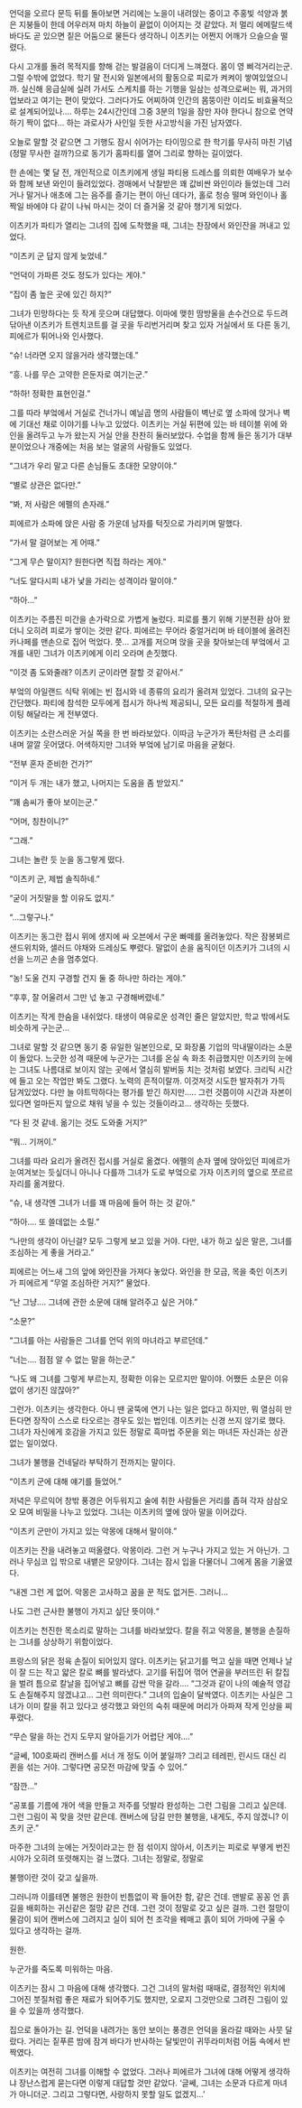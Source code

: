 


언덕을 오르다 문득 뒤를 돌아보면 거리에는 노을이 내려앉는 중이고 주홍빛 석양과 붉은 지붕들이 한데 어우러져 마치 하늘이 끝없이 이어지는 것 같았다. 저 멀리 에메랄드색 바다도 곧 있으면 짙은 어둠으로 물든다 생각하니 이츠키는 어쩐지 어깨가 으슬으슬 떨렸다.

다시 고개를 돌려 목적지를 향해 걷는 발걸음이 더디게 느껴졌다. 몸이 영 삐걱거리는군. 그럴 수밖에 없었다. 학기 말 전시와 일본에서의 활동으로 피로가 켜켜이 쌓여있었으니까. 실신해 응급실에 실려 가서도 스케치를 하는 기행을 일삼는 성격으로써는 뭐, 과거의 업보라고 여기는 편이 맞았다. 그러다가도 어찌하여 인간의 몸뚱이란 이리도 비효율적으로 설계되어있나.... 하루는 24시간인데 그중 3분의 1일을 잠만 자야 한다니 참으로 연약하기 짝이 없다... 하는 과로사가 사인일 듯한 사고방식을 가진 남자였다.

오늘로 말할 것 같으면 그 기행도 잠시 쉬어가는 타이밍으로 한 학기를 무사히 마친 기념(정말 무사한 걸까?)으로 동기가 홈파티를 열어 그리로 향하는 길이었다.

한 손에는 몇 달 전, 개인적으로 이츠키에게 생일 파티용 드레스를 의뢰한 여배우가 보수와 함께 보낸 와인이 들려있었다. 경매에서 낙찰받은 꽤 값비싼 와인이라 들었는데 그러거나 말거나 애초에 그는 음주를 즐기는 편이 아닌 데다가, 홀로 청승 떨며 와인이나 홀짝일 바에야 다 같이 나눠 마시는 것이 더 즐거울 것 같아 챙기게 되었다.

이츠키가 파티가 열리는 그녀의 집에 도착했을 때, 그녀는 찬장에서 와인잔을 꺼내고 있었다.

“이츠키 군 답지 않게 늦었네.”

“언덕이 가파른 것도 정도가 있다는 게야.”

“집이 좀 높은 곳에 있긴 하지?”

그녀가 민망하다는 듯 작게 웃으며 대답했다. 이마에 맺힌 땀방울을 손수건으로 두드려 닦아낸 이츠키가 트렌치코트를 걸 곳을 두리번거리며 찾고 있자 거실에서 또 다른 동기, 피에르가 튀어나와 인사했다.

“슈! 너라면 오지 않을거라 생각했는데.”

“흥. 나를 무슨 고약한 은둔자로 여기는군.”

“하하! 정확한 표현인걸.”

그를 따라 부엌에서 거실로 건너가니 예닐곱 명의 사람들이 벽난로 옆 소파에 앉거나 벽에 기대선 채로 이야기를 나누고 있었다. 이츠키는 거실 뒤편에 있는 바 테이블 위에 와인을 올려두고 누가 왔는지 거실 안을 찬찬히 둘러보았다. 수업을 함께 들은 동기가 대부분이었으나 개중에는 처음 보는 얼굴의 사람들도 있었다.

“그녀가 우리 말고 다른 손님들도 초대한 모양이야.”

“별로 상관은 없다만.”

“봐, 저 사람은 에펠의 손자래.”

피에르가 소파에 앉은 사람 중 가운데 남자를 턱짓으로 가리키며 말했다.

“가서 말 걸어보는 게 어때.”

“그게 무슨 말이지? 원한다면 직접 하라는 게야.”

“너도 알다시피 내가 낯을 가리는 성격이라 말이야.”

“하아...”

이츠키는 주름진 미간을 손가락으로 가볍게 눌렀다. 피로를 풀기 위해 기분전환 삼아 왔더니 오히려 피로가 쌓이는 것만 같다. 피에르는 무어라 중얼거리며 바 테이블에 올려진 카나페를 맨손으로 집어 먹었다. 쯧... 고개를 저으며 앉을 곳을 찾아보는데 부엌에서 고개를 내민 그녀가 이츠키에게 이리 오라며 손짓했다.

“이것 좀 도와줄래? 이츠키 군이라면 잘할 것 같아서.”

부엌의 아일랜드 식탁 위에는 빈 접시와 네 종류의 요리가 올려져 있었다. 그녀의 요구는 간단했다. 파티에 참석한 모두에게 접시가 하나씩 제공되니, 모든 요리를 적절하게 플레이팅 해달라는 게 전부였다.

이츠키는 소란스러운 거실 쪽을 한 번 바라보았다. 이따금 누군가가 폭탄처럼 큰 소리를 내며 깔깔 웃어댔다. 어색하지만 그녀와 부엌에 남기로 마음을 굳혔다.

“전부 혼자 준비한 건가?”

“이거 두 개는 내가 했고, 나머지는 도움을 좀 받았지.”

“꽤 솜씨가 좋아 보이는군.”

“어머, 칭찬이니?”

“그래.”

그녀는 놀란 듯 눈을 동그랗게 떴다.

“이츠키 군, 제법 솔직하네.”

“굳이 거짓말을 할 이유도 없지.”

“...그렇구나.”

이츠키는 동그란 접시 위에 생지에 싸 오븐에서 구운 빠떼를 올려놓았다. 작은 잠봉뵈르 샌드위치와, 샐러드 야채와 드레싱도 뿌렸다. 말없이 손을 움직이던 이츠키가 그녀의 시선을 느끼곤 손을 멈추었다.

“농! 도울 건지 구경할 건지 둘 중 하나만 하라는 게야.”

“후후, 잘 어울려서 그만 넋 놓고 구경해버렸네.”

이츠키는 작게 한숨을 내쉬었다. 태생이 여유로운 성격인 줄은 알았지만, 학교 밖에서도 비슷하게 구는군...

그녀로 말할 것 같으면 동기 중 유일한 일본인으로, 모 화장품 기업의 막내딸이라는 소문이 돌았다. 느긋한 성격 때문에 누군가는 그녀를 온실 속 화초 취급했지만 이츠키의 눈에는 그녀도 나름대로 보이지 않는 곳에서 열심히 발버둥 치는 것처럼 보였다. 크리틱 시간에 들고 오는 작업만 봐도 그랬다. 노력의 흔적이랄까. 이것저것 시도한 발자취가 가득 담겨있었다. 다만 늘 야트막하다는 평가를 받긴 하지만..... 그런 것쯤이야 시간과 자본이 있다면 얼마든지 앞으로 채워 넣을 수 있는 것들이라고... 생각하는 듯했다.

“다 된 것 같네. 옮기는 것도 도와줄 거지?”

“뭐... 기꺼이.”

그녀를 따라 요리가 올려진 접시를 거실로 옮겼다. 에펠의 손자 옆에 앉아있던 피에르가 눈여겨보는 듯싶더니 아니나 다를까 그녀가 도로 부엌으로 가자 이츠키의 옆으로 쪼르르 자리를 옮겨왔다.

“슈, 내 생각엔 그녀가 너를 꽤 마음에 들어 하는 것 같아.”

“하아.... 또 쓸데없는 소릴.”

“나만의 생각이 아닌걸? 모두 그렇게 보고 있을 거야. 다만, 내가 하고 싶은 말은, 그녀를 조심하는 게 좋을 거라고.”

피에르는 어느새 그의 앞에 와인잔을 가져다 놓았다. 와인을 한 모금, 목을 축인 이츠키가 피에르게 “무얼 조심하란 거지?” 물었다.

“난 그냥.... 그녀에 관한 소문에 대해 알려주고 싶은 거야.”

“소문?”

“그녀를 아는 사람들은 그녀를 언덕 위의 마녀라고 부르던데.”

“너는.... 점점 알 수 없는 말을 하는군.”

“나도 왜 그녀를 그렇게 부르는지, 정확한 이유는 모르지만 말이야. 어쨌든 소문은 이유 없이 생기진 않잖아?”

그런가. 이츠키는 생각한다. 아니 땐 굴뚝에 연기 나는 일은 없다고 하지만, 뭐 열심히 만든다면 장작이 스스로 타오르는 경우도 있는 법인데. 이츠키는 신경 쓰지 않기로 했다. 그녀가 자신에게 호감을 가지고 있든 정말로 흑마법 주문을 외는 마녀든 자신과는 상관없는 일이었다.

그녀가 불행을 건네달라 부탁하기 전까지는 말이다.

“이츠키 군에 대해 얘기를 들었어.”

저녁은 무르익어 창밖 풍경은 어두워지고 술에 취한 사람들은 거리를 좁혀 각자 삼삼오오 모여 비밀을 나누고 있었다. 그녀는 이츠키의 옆에 앉아 말을 이어갔다.

“이츠키 군만이 가지고 있는 악몽에 대해서 말이야.”

이츠키는 잔을 내려놓고 떠올렸다. 악몽이라. 그런 거 누구나 가지고 있는 거 아닌가. 그러나 무심코 입 밖으로 내뱉은 모양이다. 그녀는 잠시 입을 다물더니 그에게 몸을 기울였다.

“내겐 그런 게 없어. 악몽은 고사하고 꿈을 꾼 적도 없거든. 그러니...

나도 그런 근사한 불행이 가지고 싶단 뜻이야.“

이츠키는 천진한 목소리로 말하는 그녀를 바라보았다. 칼을 쥐고 악몽을, 불행을 손질하는 그녀를 상상하기 위함이었다.

프랑스의 닭은 정육 손질이 되어있지 않다. 이츠키는 닭고기를 먹고 싶을 때면 언제나 날이 잘 드는 작고 얇은 칼로 뼈를 발라냈다. 고기를 뒤집어 꺾어 연골을 부러뜨린 뒤 칼집을 벌려 틈으로 칼날을 집어넣고 뼈를 감싼 막을 갈라.... “그것과 같이 나의 예술적 영감도 손질해주지 않겠냐고... 그런 의미란다.” 그녀의 입술이 달싹였다. 이츠키는 사실은 그녀가 이미 칼을 쥐고 있다고 생각했고 와인의 숙취 때문에 머리가 아파져 작게 인상을 찌푸렸다. 

“무슨 말을 하는 건지 도무지 알아듣기가 어렵단 게야....”

“글쎄, 100호짜리 캔버스를 서너 개 정도 이어 붙일까? 그리고 테레핀, 린시드 대신 리퀸을 섞는 거야. 그렇다면 공모전 마감에 맞출 수 있어.”

“잠깐...”

“공포를 기름에 개어 색을 만들고 저주를 덧발라 완성하는 그런 그림을 그리고 싶은데. 그런 그림이 꼭 맞을 것만 같은데. 캔버스에 담길 만한 불행을, 내게도, 주지 않겠니? 이츠키 군.”

마주한 그녀의 눈에는 거짓이라고는 한 점 섞이지 않아서, 이츠키는 피로로 부옇게 번진 시야가 오히려 또렷해지는 걸 느꼈다. 그녀는 정말로, 정말로

불행이란 것이 갖고 싶을까.

그러니까 이를테면 불행은 원한이 빈틈없이 꽉 들어찬 함, 같은 건데. 맨발로 꽁꽁 언 흙길을 배회하는 귀신같은 절망 같은 건데. 그런 것이 정말로 갖고 싶은 걸까. 그런 절망이 물감이 되어 캔버스에 그려지고 실이 되어 천 조각을 꿰매고 흙이 되어 가마에 구울 수 있다고 생각하는 걸까.

원한.

누군가를 죽도록 미워하는 마음.

이츠키는 잠시 그 마음에 대해 생각했다. 그건 그녀의 말처럼 때때로, 결정적인 위치에 그어진 붓질처럼 좋은 재료가 되어주기도 했지만, 오로지 그것만으로 그려진 그림이 있을 수 있을까 생각했다.



집으로 돌아가는 길. 언덕을 내려가는 동안 보이는 풍경은 언덕을 올라갈 때와는 사뭇 달랐다. 거리는 짙푸른 밤에 잠겨 바다가 반사하는 달빛만이 귀뚜라미처럼 어둠 속에서 반짝였다.

이츠키는 여전히 그녀를 이해할 수 없었다. 그러나 피에르가 그녀에 대해 어떻게 생각하냐 장난스럽게 묻는다면 이렇게 대답할 것만 같았다. ‘글쎄, 그녀는 소문과 다르게 마녀가 아니더군. 그리고 그렇다면, 사랑하지 못할 일도 없겠지...’









